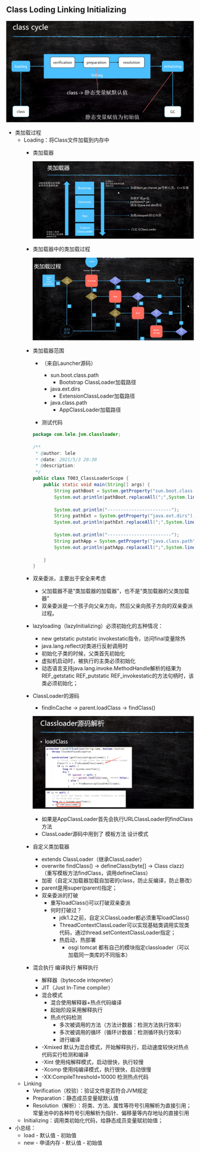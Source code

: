 ## Class Loding Linking Initializing

![JVM（三）：Class加载过程](./pics/JVM（三）：Class加载过程.png)

- 类加载过程
  - Loading：将Class文件加载到内存中
    - 类加载器

      ![JVM（三）：类加载器](./pics/JVM（三）：类加载器.png)

    - 类加载器中的类加载过程

      ![JVM（三）：类加载器中的类加载过程](./pics/JVM（三）：类加载器中的类加载过程.png)

    - 类加载器范围
      - （来自Launcher源码）
        - sun.boot.class.path
          - Bootstrap ClassLoader加载路径
        - java.ext.dirs
          - ExtensionClassLoader加载路径
        - java.class.path
          - AppClassLoader加载路径

      - 测试代码
      ```java
      package com.lele.jvm.classloader;

      /**
       * @author: lele
       * @date: 2021/5/3 20:30
       * @description:
       */
      public class T003_ClassLoaderScope {
          public static void main(String[] args) {
              String pathBoot = System.getProperty("sun.boot.class.path");
              System.out.println(pathBoot.replaceAll(";",System.lineSeparator()));

              System.out.println("------------------------");
              String pathExt = System.getProperty("java.ext.dirs");
              System.out.println(pathExt.replaceAll(";",System.lineSeparator()));

              System.out.println("------------------------");
              String pathApp = System.getProperty("java.class.path");
              System.out.println(pathApp.replaceAll(";",System.lineSeparator()));

          }
      }
      ```
    - 双亲委派，主要出于安全来考虑
      - 父加载器不是“类加载器的加载器”，也不是“类加载器的父类加载器”
      - 双亲委派是一个孩子向父亲方向，然后父亲向孩子方向的双亲委派过程。
    - lazyloading（lazyInitializing）必须初始化的五种情况：
      - new getstatic putstatic invokestatic指令，访问final变量除外
      - java.lang.reflect对类进行反射调用时
      - 初始化子类的时候，父类首先初始化
      - 虚拟机启动时，被执行的主类必须初始化
      - 动态语言支持java.lang.invoke.MethodHandle解析的结果为REF_getstatic REF_putstatic REF_invokestatic的方法句柄时，该类必须初始化；
    - ClassLoader的源码
      - findInCache -> parent.loadClass -> findClass()

      ![JVM（三）：Classloader源码解析](./pics/JVM（三）：Classloader源码解析.png)

      - 如果是AppClassLoader首先会执行URLClassLoader的findClass方法
      - ClassLoader源码中用到了 模板方法 设计模式
    - 自定义类加载器
      - extends ClassLoader（继承ClassLoader）
      - overwrite findClass() -> defineClass(byte[] -> Class clazz)（重写模板方法findClass，调用defineClass）
      - 加密（自定义加载器加载自加密的class，防止反编译，防止篡改）
      - parent是用super(parent)指定；
      - 双亲委派的打破
        - 重写loadClass()可以打破双亲委派
        - 何时打破过？
          - jdk1.2之前，自定义ClassLoader都必须重写loadClass()
          - ThreadContextClassLoader可以实现基础类调用实现类代码，通过thread.setContextClassLoader指定；
          - 热启动，热部署
            - osgi tomcat 都有自己的模块指定classloader（可以加载同一类库的不同版本）
    - 混合执行 编译执行 解释执行
      - 解释器（bytecode intepreter）
      - JIT（Just In-Time compiler）
      - 混合模式
        - 混合使用解释器+热点代码编译
        - 起始阶段采用解释执行
        - 热点代码检测
          - 多次被调用的方法（方法计数器：检测方法执行效率）
          - 多次被调用的循环（循环计数器：检测循环执行效率）
          - 进行编译
      - -Xmixed 默认为混合模式，开始解释执行，启动速度较快对热点代码实行检测和编译
      - -Xint 使用纯解释模式，启动很快，执行较慢
      - -Xcomp 使用纯编译模式，执行很快，启动很慢
      - -XX:CompileThreshold=10000 检测热点代码
  - Linking
    - Verification（校验）：验证文件是否符合JVM规定
    - Preparation：静态成员变量赋默认值
    - Resolution（解析）：将类、方法、属性等符号引用解析为直接引用；常量池中的各种符号引用解析为指针、偏移量等内存地址的直接引用
  - Initializing：调用类初始化代码<clinit>，给静态成员变量赋初始值；
- 小总结：
  - load - 默认值 - 初始值
  - new - 申请内存 - 默认值 - 初始值
